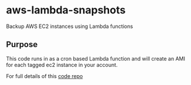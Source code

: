 # aws-lambda-snapshots
Backup AWS EC2 instances using Lambda functions

## Purpose

This code runs in as a cron based Lambda function and will create an AMI for each tagged ec2 instance in your account.

For full details of this [code repo](https://www.gombadi.com/posts/aws-lambda-backups/)


